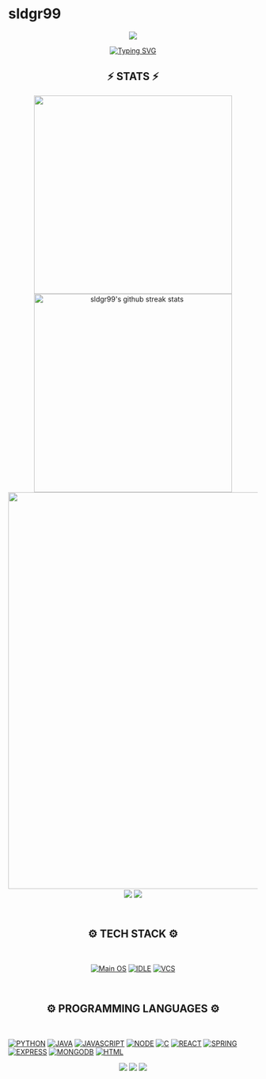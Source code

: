 # sldgr99
<p align="center">
<img src="https://capsule-render.vercel.app/api?type=waving&color=timeGradient&height=300&&section=header&text=HI%20THERE!&fontSize=90&fontAlign=50&fontAlignY=30&desc=I%20am%20giorgiosld!&descAlign=50&descSize=30&animation=twinkling">
</p>

<p align="center"> <a href="https://git.io/typing-svg"><img src="https://readme-typing-svg.demolab.com?font=Orbitron&pause=1000&width=435&lines=Welcome+to+my+Github+Profile+Page!;I+love+to+learn+new+technlogies.;I+love+cybersecurity+and+programming.;I+love+to+do+lots+of+projects!;" alt="Typing SVG" /></a> </p>

<h2 align="center">⚡ STATS ⚡</h2>

<p align="center">
<img align="center" width="400" src="https://github-readme-stats.vercel.app/api?username=sldgr99&show_icons=true&theme=github_dark&&hide_border=true"> 
<img align="center" width="400" src="https://github-readme-streak-stats.herokuapp.com/?user=sldgr99&theme=github-dark&hide_border=true&date_format=M%20j%5B%2C%20Y%5D" alt="sldgr99's github streak stats"> 
<img align="center" width="800" src="https://github-profile-summary-cards.vercel.app/api/cards/profile-details?username=sldgr99&theme=github_dark&show_icons=true&bg_color=0111111"> 
<img align="center" src="https://github-profile-summary-cards.vercel.app/api/cards/repos-per-language?username=sldgr99&theme=github_dark" src="https://github-profile-summary-cards.vercel.app/api/cards/repos-per-language?username=sldgr99&theme=github_dark"> 
<img align="center" src="https://github-profile-trophy.vercel.app/?username=sldgr99&theme=github_dark&no-frame=False&row=1&&margin-w=20&no-bg=true&hide_border=true"> 
</p>

<br> <h2 align="center">⚙️ TECH STACK ⚙️ </h2>
<br> <p align="center"> 
[![Main OS](https://img.shields.io/badge/OS-Manjaro-informational?style=flat&logo=Manjaro&color=#1de9b6)](https://manjaro.org/)
[![IDLE](https://img.shields.io/badge/IDLE-VS_Code-informational?style=flat&logo=VisualStudioCode&logoColor=blue&color=blue)](https://code.visualstudio.com/)
[![VCS](https://img.shields.io/badge/VCS-Git-informational?style=flat&logo=Git&color=orange)](https://git-scm.com/)
</p>
<br> <h2 align="center">⚙️ PROGRAMMING LANGUAGES ⚙️ </h2>
<br><p align="center">

[![PYTHON](https://img.shields.io/badge/Python-3776AB?style=flat&logo=python&logoColor=white)](https://www.python.org/)
[![JAVA](https://img.shields.io/badge/Java-ED8B00?style=flat&logo=openjdk&logoColor=white)](https://www.java.com/it/)
[![JAVASCRIPT](https://img.shields.io/badge/JavaScript-F7DF1E?style=flat&logo=javascript&logoColor=black)](https://www.javascript.com/)
[![NODE](https://img.shields.io/badge/Node.js-43853D?style=flat&logo=node.js&logoColor=white)](https://nodejs.org/en/)
[![C](https://img.shields.io/badge/C-00599C?style=flat&logo=c&logoColor=white)]()
[![REACT](https://img.shields.io/badge/React-20232A?style=flat&logo=react&logoColor=61DAFB)]()
[![SPRING](https://img.shields.io/badge/Spring-6DB33F?style=flat&logo=spring&logoColor=white)]()
[![EXPRESS](https://img.shields.io/badge/Express.js-404D59?style=flat)]()
[![MONGODB](https://img.shields.io/badge/MongoDB-4EA94B?style=flat&logo=mongodb&logoColor=white)]()
[![HTML](https://img.shields.io/badge/HTML5-E34F26?style=flat&logo=html5&logoColor=white)]()
</p>

<p align="center">
<img src="https://capsule-render.vercel.app/api?type=rect&color=timeGradient&height=2"> 
<img src="https://capsule-render.vercel.app/api?type=rect&color=timeGradient&height=2"> 
<img src="https://capsule-render.vercel.app/api?type=rect&color=timeGradient&height=2"> 
</p>